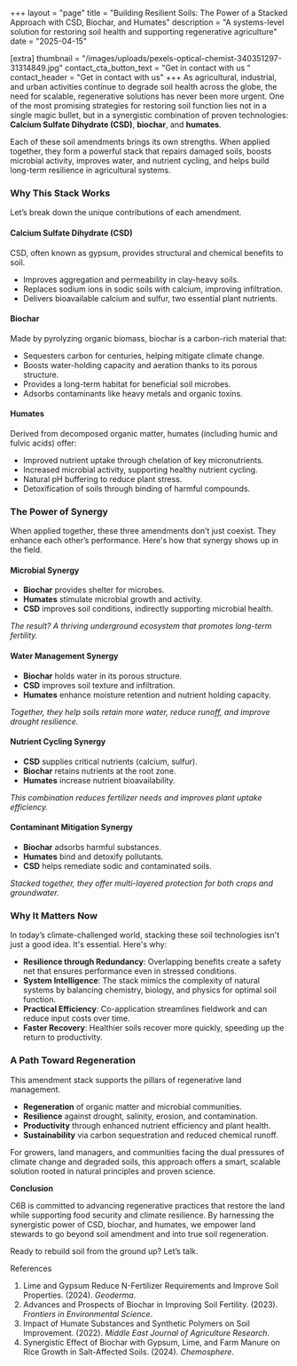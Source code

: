+++
layout = "page"
title = "Building Resilient Soils: The Power of a Stacked Approach with CSD, Biochar, and Humates"
description = "A systems-level solution for restoring soil health and supporting regenerative agriculture"
date = "2025-04-15"

[extra]
thumbnail = "/images/uploads/pexels-optical-chemist-340351297-31314849.jpg"
contact_cta_button_text = "Get in contact with us "
contact_header = "Get in contact with us"
+++
As agricultural, industrial, and urban activities continue to degrade soil health across the globe, the need for scalable, regenerative solutions has never been more urgent. One of the most promising strategies for restoring soil function lies not in a single magic bullet, but in a synergistic combination of proven technologies: **Calcium Sulfate Dihydrate (CSD)**, **biochar**, and **humates**.

Each of these soil amendments brings its own strengths. When applied together, they form a powerful stack that repairs damaged soils, boosts microbial activity, improves water, and nutrient cycling, and helps build long-term resilience in agricultural systems.

### **Why This Stack Works**

Let’s break down the unique contributions of each amendment.

#### **Calcium Sulfate Dihydrate (CSD)**

CSD, often known as gypsum, provides structural and chemical benefits to soil.

* Improves aggregation and permeability in clay-heavy soils.
* Replaces sodium ions in sodic soils with calcium, improving infiltration.
* Delivers bioavailable calcium and sulfur, two essential plant nutrients.

#### **Biochar**

Made by pyrolyzing organic biomass, biochar is a carbon-rich material that:

* Sequesters carbon for centuries, helping mitigate climate change.
* Boosts water-holding capacity and aeration thanks to its porous structure.
* Provides a long-term habitat for beneficial soil microbes.
* Adsorbs contaminants like heavy metals and organic toxins.

#### **Humates**

Derived from decomposed organic matter, humates (including humic and fulvic acids) offer:

* Improved nutrient uptake through chelation of key micronutrients.
* Increased microbial activity, supporting healthy nutrient cycling.
* Natural pH buffering to reduce plant stress.
* Detoxification of soils through binding of harmful compounds.

### **The Power of Synergy**

When applied together, these three amendments don’t just coexist. They enhance each other’s performance. Here's how that synergy shows up in the field.

#### **Microbial Synergy**

* **Biochar** provides shelter for microbes.
* **Humates** stimulate microbial growth and activity.
* **CSD** improves soil conditions, indirectly supporting microbial health. 

*The result? A thriving underground ecosystem that promotes long-term fertility.*

#### **Water Management Synergy**

* **Biochar** holds water in its porous structure.
* **CSD** improves soil texture and infiltration.
* **Humates** enhance moisture retention and nutrient holding capacity. 

*Together, they help soils retain more water, reduce runoff, and improve drought resilience.*

#### **Nutrient Cycling Synergy**

* **CSD** supplies critical nutrients (calcium, sulfur).
* **Biochar** retains nutrients at the root zone.
* **Humates** increase nutrient bioavailability. 

*This combination reduces fertilizer needs and improves plant uptake efficiency.*

#### **Contaminant Mitigation Synergy**

* **Biochar** adsorbs harmful substances.
* **Humates** bind and detoxify pollutants.
* **CSD** helps remediate sodic and contaminated soils. 

*Stacked together, they offer multi-layered protection for both crops and groundwater.*

### **Why It Matters Now**

In today’s climate-challenged world, stacking these soil technologies isn't just a good idea. It's essential. Here's why:

* **Resilience through Redundancy**: Overlapping benefits create a safety net that ensures performance even in stressed conditions.
* **System Intelligence**: The stack mimics the complexity of natural systems by balancing chemistry, biology, and physics for optimal soil function.
* **Practical Efficiency**: Co-application streamlines fieldwork and can reduce input costs over time.
* **Faster Recovery**: Healthier soils recover more quickly, speeding up the return to productivity.

### **A Path Toward Regeneration**

This amendment stack supports the pillars of regenerative land management.

* **Regeneration** of organic matter and microbial communities.
* **Resilience** against drought, salinity, erosion, and contamination.
* **Productivity** through enhanced nutrient efficiency and plant health.
* **Sustainability** via carbon sequestration and reduced chemical runoff.

For growers, land managers, and communities facing the dual pressures of climate change and degraded soils, this approach offers a smart, scalable solution rooted in natural principles and proven science.

**Conclusion**

C6B is committed to advancing regenerative practices that restore the land while supporting food security and climate resilience. By harnessing the synergistic power of CSD, biochar, and humates, we empower land stewards to go beyond soil amendment and into true soil regeneration.

Ready to rebuild soil from the ground up? Let’s talk. 

References

1. Lime and Gypsum Reduce N-Fertilizer Requirements and Improve Soil Properties. (2024). *Geoderma*.
2. Advances and Prospects of Biochar in Improving Soil Fertility. (2023). *Frontiers in Environmental Science*.
3. Impact of Humate Substances and Synthetic Polymers on Soil Improvement. (2022). *Middle East Journal of Agriculture Research*.
4. Synergistic Effect of Biochar with Gypsum, Lime, and Farm Manure on Rice Growth in Salt-Affected Soils. (2024). *Chemosphere*.
